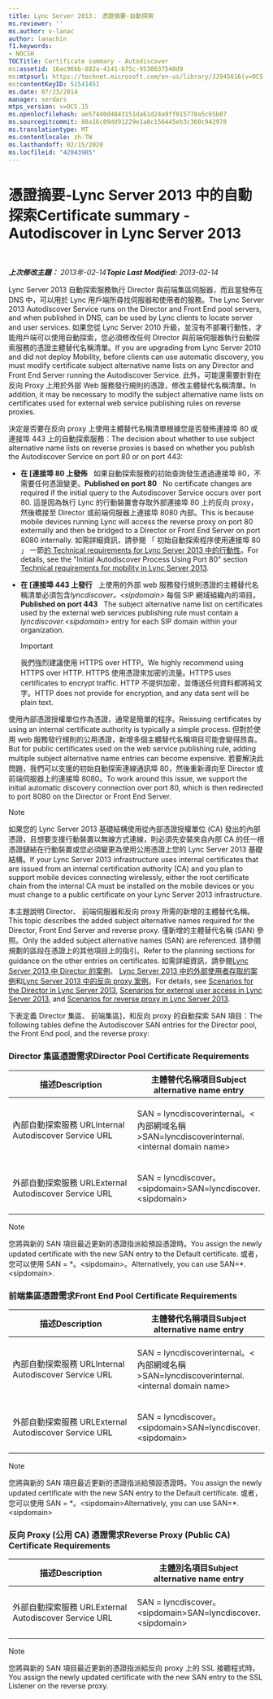```yaml
---
title: Lync Server 2013： 憑證摘要-自動探索
ms.reviewer: ''
ms.author: v-lanac
author: lanachin
f1.keywords:
- NOCSH
TOCTitle: Certificate summary - Autodiscover
ms:assetid: 16ac96bb-882a-4141-b75c-9530637548d9
ms:mtpsurl: https://technet.microsoft.com/en-us/library/JJ945616(v=OCS.15)
ms:contentKeyID: 51541451
ms.date: 07/23/2014
manager: serdars
mtps_version: v=OCS.15
ms.openlocfilehash: ae57440d4843151da61d24a9ff015778a5c65b07
ms.sourcegitcommit: 88a16c09dd91229e1a8c156445eb3c360c942978
ms.translationtype: MT
ms.contentlocale: zh-TW
ms.lasthandoff: 02/15/2020
ms.locfileid: "42043985"
---
```

<div data-xmlns="http://www.w3.org/1999/xhtml">

<div class="topic" data-xmlns="http://www.w3.org/1999/xhtml" data-msxsl="urn:schemas-microsoft-com:xslt" data-cs="http://msdn.microsoft.com/">

<div data-asp="http://msdn2.microsoft.com/asp">

# <a name="certificate-summary---autodiscover-in-lync-server-2013"></a><span data-ttu-id="dd847-102">憑證摘要-Lync Server 2013 中的自動探索</span><span class="sxs-lookup"><span data-stu-id="dd847-102">Certificate summary - Autodiscover in Lync Server 2013</span></span>

</div>

<div id="mainSection">

<div id="mainBody">

<span> </span>

<span data-ttu-id="dd847-103">_**上次修改主題：** 2013年-02-14_</span><span class="sxs-lookup"><span data-stu-id="dd847-103">_**Topic Last Modified:** 2013-02-14_</span></span>

<span data-ttu-id="dd847-104">Lync Server 2013 自動探索服務執行 Director 與前端集區伺服器，而且當發佈在 DNS 中，可以用於 Lync 用戶端所尋找伺服器和使用者的服務。</span><span class="sxs-lookup"><span data-stu-id="dd847-104">The Lync Server 2013 Autodiscover Service runs on the Director and Front End pool servers, and when published in DNS, can be used by Lync clients to locate server and user services.</span></span> <span data-ttu-id="dd847-105">如果您從 Lync Server 2010 升級，並沒有不部署行動性，才能用戶端可以使用自動探索，您必須修改任何 Director 與前端伺服器執行自動探索服務的憑證主體替代名稱清單。</span><span class="sxs-lookup"><span data-stu-id="dd847-105">If you are upgrading from Lync Server 2010 and did not deploy Mobility, before clients can use automatic discovery, you must modify certificate subject alternative name lists on any Director and Front End Server running the Autodiscover Service.</span></span> <span data-ttu-id="dd847-106">此外，可能還需要針對在反向 Proxy 上用於外部 Web 服務發行規則的憑證，修改主體替代名稱清單。</span><span class="sxs-lookup"><span data-stu-id="dd847-106">In addition, it may be necessary to modify the subject alternative name lists on certificates used for external web service publishing rules on reverse proxies.</span></span>

<span data-ttu-id="dd847-107">決定是否要在反向 proxy 上使用主體替代名稱清單根據您是否發佈連接埠 80 或連接埠 443 上的自動探索服務：</span><span class="sxs-lookup"><span data-stu-id="dd847-107">The decision about whether to use subject alternative name lists on reverse proxies is based on whether you publish the Autodiscover Service on port 80 or on port 443:</span></span>

  - <span data-ttu-id="dd847-108">**在 [連接埠 80 上發佈**   如果自動探索服務的初始查詢發生透過連接埠 80，不需要任何憑證變更。</span><span class="sxs-lookup"><span data-stu-id="dd847-108">**Published on port 80**   No certificate changes are required if the initial query to the Autodiscover Service occurs over port 80.</span></span> <span data-ttu-id="dd847-109">這是因為執行 Lync 的行動裝置會存取外部連接埠 80 上的反向 proxy，然後橋接至 Director 或前端伺服器上連接埠 8080 內部。</span><span class="sxs-lookup"><span data-stu-id="dd847-109">This is because mobile devices running Lync will access the reverse proxy on port 80 externally and then be bridged to a Director or Front End Server on port 8080 internally.</span></span> <span data-ttu-id="dd847-110">如需詳細資訊，請參閱 「 初始自動探索程序使用連接埠 80 」 一節[的 Technical requirements for Lync Server 2013 中的行動性](lync-server-2013-technical-requirements-for-mobility.md)。</span><span class="sxs-lookup"><span data-stu-id="dd847-110">For details, see the "Initial Autodiscover Process Using Port 80" section [Technical requirements for mobility in Lync Server 2013](lync-server-2013-technical-requirements-for-mobility.md).</span></span>

  - <span data-ttu-id="dd847-111">**在 [連接埠 443 上發行**   上使用的外部 web 服務發行規則憑證的主體替代名稱清單必須包含*lyncdiscover。\<sipdomain\>* 每個 SIP 網域組織內的項目。</span><span class="sxs-lookup"><span data-stu-id="dd847-111">**Published on port 443**   The subject alternative name list on certificates used by the external web services publishing rule must contain a *lyncdiscover.\<sipdomain\>* entry for each SIP domain within your organization.</span></span>
    
    <div>
    

    > [!IMPORTANT]  
    > <span data-ttu-id="dd847-112">我們強烈建議使用 HTTPS over HTTP。</span><span class="sxs-lookup"><span data-stu-id="dd847-112">We highly recommend using HTTPS over HTTP.</span></span> <span data-ttu-id="dd847-113">HTTPS 使用憑證來加密的流量。</span><span class="sxs-lookup"><span data-stu-id="dd847-113">HTTPS uses certificates to encrypt traffic.</span></span> <span data-ttu-id="dd847-114">HTTP 不提供加密，並傳送任何資料都將純文字。</span><span class="sxs-lookup"><span data-stu-id="dd847-114">HTTP does not provide for encryption, and any data sent will be plain text.</span></span>

    
    </div>

<span data-ttu-id="dd847-115">使用內部憑證授權單位作為憑證，通常是簡單的程序。</span><span class="sxs-lookup"><span data-stu-id="dd847-115">Reissuing certificates by using an internal certificate authority is typically a simple process.</span></span> <span data-ttu-id="dd847-116">但對於使用 web 服務發行規則的公用憑證，新增多個主體替代名稱項目可能會變得昂貴。</span><span class="sxs-lookup"><span data-stu-id="dd847-116">But for public certificates used on the web service publishing rule, adding multiple subject alternative name entries can become expensive.</span></span> <span data-ttu-id="dd847-117">若要解決此問題，我們可以支援的初始自動探索連線通訊埠 80，然後重新導向至 Director 或前端伺服器上的連接埠 8080。</span><span class="sxs-lookup"><span data-stu-id="dd847-117">To work around this issue, we support the initial automatic discovery connection over port 80, which is then redirected to port 8080 on the Director or Front End Server.</span></span>

<div>


> [!NOTE]  
> <span data-ttu-id="dd847-118">如果您的 Lync Server 2013 基礎結構使用從內部憑證授權單位 (CA) 發出的內部憑證，且想要支援行動裝置以無線方式連線，則必須先安裝來自內部 CA 的任一根憑證鏈結在行動裝置或您必須變更為使用公用憑證上您的 Lync Server 2013 基礎結構。</span><span class="sxs-lookup"><span data-stu-id="dd847-118">If your Lync Server 2013 infrastructure uses internal certificates that are issued from an internal certification authority (CA) and you plan to support mobile devices connecting wirelessly, either the root certificate chain from the internal CA must be installed on the mobile devices or you must change to a public certificate on your Lync Server 2013 infrastructure.</span></span>



</div>

<span data-ttu-id="dd847-119">本主題說明 Director、 前端伺服器和反向 proxy 所需的新增的主體替代名稱。</span><span class="sxs-lookup"><span data-stu-id="dd847-119">This topic describes the added subject alternative names required for the Director, Front End Server and reverse proxy.</span></span> <span data-ttu-id="dd847-120">僅新增的主體替代名稱 (SAN) 參照。</span><span class="sxs-lookup"><span data-stu-id="dd847-120">Only the added subject alternative names (SAN) are referenced.</span></span> <span data-ttu-id="dd847-121">請參閱規劃的區段在憑證上的其他項目上的指引。</span><span class="sxs-lookup"><span data-stu-id="dd847-121">Refer to the planning sections for guidance on the other entries on certificates.</span></span> <span data-ttu-id="dd847-122">如需詳細資訊，請參閱[Lync Server 2013 中 Director 的案例](lync-server-2013-scenarios-for-the-director.md)、 [Lync Server 2013 中的外部使用者存取的案例](lync-server-2013-scenarios-for-external-user-access.md)和[Lync Server 2013 中的反向 proxy 案例](lync-server-2013-scenarios-for-reverse-proxy.md)。</span><span class="sxs-lookup"><span data-stu-id="dd847-122">For details, see [Scenarios for the Director in Lync Server 2013](lync-server-2013-scenarios-for-the-director.md), [Scenarios for external user access in Lync Server 2013](lync-server-2013-scenarios-for-external-user-access.md), and [Scenarios for reverse proxy in Lync Server 2013](lync-server-2013-scenarios-for-reverse-proxy.md).</span></span>

<span data-ttu-id="dd847-123">下表定義 Director 集區、 前端集區]，和反向 proxy 的自動探索 SAN 項目：</span><span class="sxs-lookup"><span data-stu-id="dd847-123">The following tables define the Autodiscover SAN entries for the Director pool, the Front End pool, and the reverse proxy:</span></span>

### <a name="director-pool-certificate-requirements"></a><span data-ttu-id="dd847-124">Director 集區憑證需求</span><span class="sxs-lookup"><span data-stu-id="dd847-124">Director Pool Certificate Requirements</span></span>

<table>
<colgroup>
<col style="width: 50%" />
<col style="width: 50%" />
</colgroup>
<thead>
<tr class="header">
<th><span data-ttu-id="dd847-125">描述</span><span class="sxs-lookup"><span data-stu-id="dd847-125">Description</span></span></th>
<th><span data-ttu-id="dd847-126">主體替代名稱項目</span><span class="sxs-lookup"><span data-stu-id="dd847-126">Subject alternative name entry</span></span></th>
</tr>
</thead>
<tbody>
<tr class="odd">
<td><p><span data-ttu-id="dd847-127">內部自動探索服務 URL</span><span class="sxs-lookup"><span data-stu-id="dd847-127">Internal Autodiscover Service URL</span></span></p></td>
<td><p><span data-ttu-id="dd847-128">SAN = lyncdiscoverinternal。&lt;內部網域名稱&gt;</span><span class="sxs-lookup"><span data-stu-id="dd847-128">SAN=lyncdiscoverinternal.&lt;internal domain name&gt;</span></span></p></td>
</tr>
<tr class="even">
<td><p><span data-ttu-id="dd847-129">外部自動探索服務 URL</span><span class="sxs-lookup"><span data-stu-id="dd847-129">External Autodiscover Service URL</span></span></p></td>
<td><p><span data-ttu-id="dd847-130">SAN = lyncdiscover。&lt;sipdomain&gt;</span><span class="sxs-lookup"><span data-stu-id="dd847-130">SAN=lyncdiscover.&lt;sipdomain&gt;</span></span></p></td>
</tr>
</tbody>
</table>


<div>


> [!NOTE]  
> <span data-ttu-id="dd847-131">您將與新的 SAN 項目最近更新的憑證指派給預設憑證時。</span><span class="sxs-lookup"><span data-stu-id="dd847-131">You assign the newly updated certificate with the new SAN entry to the Default certificate.</span></span> <span data-ttu-id="dd847-132">或者，您可以使用 SAN = \*。&lt;sipdomain&gt;。</span><span class="sxs-lookup"><span data-stu-id="dd847-132">Alternatively, you can use SAN=\*.&lt;sipdomain&gt;.</span></span>



</div>

### <a name="front-end-pool-certificate-requirements"></a><span data-ttu-id="dd847-133">前端集區憑證需求</span><span class="sxs-lookup"><span data-stu-id="dd847-133">Front End Pool Certificate Requirements</span></span>

<table>
<colgroup>
<col style="width: 50%" />
<col style="width: 50%" />
</colgroup>
<thead>
<tr class="header">
<th><span data-ttu-id="dd847-134">描述</span><span class="sxs-lookup"><span data-stu-id="dd847-134">Description</span></span></th>
<th><span data-ttu-id="dd847-135">主體替代名稱項目</span><span class="sxs-lookup"><span data-stu-id="dd847-135">Subject alternative name entry</span></span></th>
</tr>
</thead>
<tbody>
<tr class="odd">
<td><p><span data-ttu-id="dd847-136">內部自動探索服務 URL</span><span class="sxs-lookup"><span data-stu-id="dd847-136">Internal Autodiscover Service URL</span></span></p></td>
<td><p><span data-ttu-id="dd847-137">SAN = lyncdiscoverinternal。&lt;內部網域名稱&gt;</span><span class="sxs-lookup"><span data-stu-id="dd847-137">SAN=lyncdiscoverinternal.&lt;internal domain name&gt;</span></span></p></td>
</tr>
<tr class="even">
<td><p><span data-ttu-id="dd847-138">外部自動探索服務 URL</span><span class="sxs-lookup"><span data-stu-id="dd847-138">External Autodiscover Service URL</span></span></p></td>
<td><p><span data-ttu-id="dd847-139">SAN = lyncdiscover。&lt;sipdomain&gt;</span><span class="sxs-lookup"><span data-stu-id="dd847-139">SAN=lyncdiscover.&lt;sipdomain&gt;</span></span></p></td>
</tr>
</tbody>
</table>


<div>


> [!NOTE]  
> <span data-ttu-id="dd847-140">您將與新的 SAN 項目最近更新的憑證指派給預設憑證時。</span><span class="sxs-lookup"><span data-stu-id="dd847-140">You assign the newly updated certificate with the new SAN entry to the Default certificate.</span></span> <span data-ttu-id="dd847-141">或者，您可以使用 SAN = \*。&lt;sipdomain&gt;</span><span class="sxs-lookup"><span data-stu-id="dd847-141">Alternatively, you can use SAN=\*.&lt;sipdomain&gt;</span></span>



</div>

### <a name="reverse-proxy-public-ca-certificate-requirements"></a><span data-ttu-id="dd847-142">反向 Proxy (公用 CA) 憑證需求</span><span class="sxs-lookup"><span data-stu-id="dd847-142">Reverse Proxy (Public CA) Certificate Requirements</span></span>

<table>
<colgroup>
<col style="width: 50%" />
<col style="width: 50%" />
</colgroup>
<thead>
<tr class="header">
<th><span data-ttu-id="dd847-143">描述</span><span class="sxs-lookup"><span data-stu-id="dd847-143">Description</span></span></th>
<th><span data-ttu-id="dd847-144">主體別名項目</span><span class="sxs-lookup"><span data-stu-id="dd847-144">Subject alternative name entry</span></span></th>
</tr>
</thead>
<tbody>
<tr class="odd">
<td><p><span data-ttu-id="dd847-145">外部自動探索服務 URL</span><span class="sxs-lookup"><span data-stu-id="dd847-145">External Autodiscover Service URL</span></span></p></td>
<td><p><span data-ttu-id="dd847-146">SAN = lyncdiscover。&lt;sipdomain&gt;</span><span class="sxs-lookup"><span data-stu-id="dd847-146">SAN=lyncdiscover.&lt;sipdomain&gt;</span></span></p></td>
</tr>
</tbody>
</table>


<div>


> [!NOTE]  
> <span data-ttu-id="dd847-147">您將與新的 SAN 項目最近更新的憑證指派給反向 proxy 上的 SSL 接聽程式時。</span><span class="sxs-lookup"><span data-stu-id="dd847-147">You assign the newly updated certificate with the new SAN entry to the SSL Listener on the reverse proxy.</span></span>



</div>

</div>

<span> </span>

</div>

</div>

</div>

